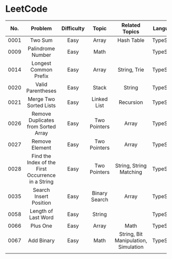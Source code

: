 # LeetCode

| No. | Problem | Difficulty | Topic | Related Topics | Language | Date |
|:---:|:-------:|:----------:|:-----:|:--------------:|:--------:|:----:|
| 0001 | Two Sum | Easy | Array | Hash Table | TypeScript | 2025.07.23 |
| 0009 | Palindrome Number | Easy | Math |  | TypeScript | 2025.07.23 |
| 0014 | Longest Common Prefix | Easy | Array | String, Trie | TypeScript | 2025.07.23 |
| 0020 | Valid Parentheses | Easy | Stack | String | TypeScript | 2025.07.23 |
| 0021 | Merge Two Sorted Lists | Easy | Linked List | Recursion | TypeScript | 2025.07.23 |
| 0026 | Remove Duplicates from Sorted Array | Easy | Two Pointers | Array | TypeScript | 2025.07.23 |
| 0027 | Remove Element | Easy | Two Pointers | Array | TypeScript | 2025.07.24 |
| 0028 | Find the Index of the First Occurrence in a String | Easy | Two Pointers | String, String Matching | TypeScript | 2025.07.24 |
| 0035 | Search Insert Position | Easy | Binary Search | Array | TypeScript | 2025.07.24 |
| 0058 | Length of Last Word | Easy | String |  | TypeScript | 2025.07.25 |
| 0066 | Plus One | Easy | Array | Math | TypeScript | 2025.07.25 |
| 0067 | Add Binary | Easy | Math | String, Bit Manipulation, Simulation | TypeScript | 2025.08.10 |
|  |  |  |  |  |  |  |
